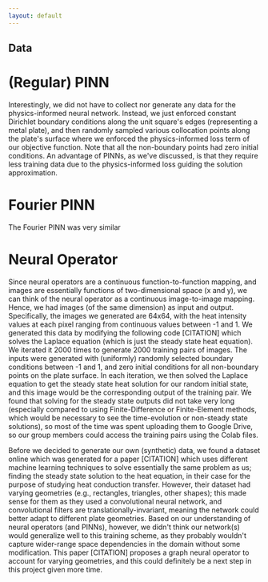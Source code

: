 ```yaml
---
layout: default
---
```


## Data

# (Regular) PINN

Interestingly, we did not have to collect nor generate any data for the physics-informed neural network. Instead, we just enforced constant Dirichlet boundary conditions along the unit square's edges (representing a metal plate), and then randomly sampled various collocation points along the plate's surface where we enforced the physics-informed loss term of our objective function. Note that all the non-boundary points had zero initial conditions. An advantage of PINNs, as we've discussed, is that they require less training data due to the physics-informed loss guiding the solution approximation. 

# Fourier PINN
<!---
You can talk about in the first cell of data prep section of the new ipynb that I exported, I made it so we can custom choose like plate size and temp range and number of sampling points and such 
So you can talk about like our ability to programmatically build out new simulations 
--->

The Fourier PINN was very similar

# Neural Operator

Since neural operators are a continuous function-to-function mapping, and images are essentially functions of two-dimensional space (x and y), we can think of the neural operator as a continuous image-to-image mapping. Hence, we had images (of the same dimension) as input and output. Specifically, the images we generated are 64x64, with the heat intensity values at each pixel ranging from continuous values between -1 and 1. We generated this data by modifying the following code [CITATION] which solves the Laplace equation (which is just the steady state heat equation). We iterated it 2000 times to generate 2000 training pairs of images. The inputs were generated with (uniformly) randomly selected boundary conditions between -1 and 1, and zero initial conditions for all non-boundary points on the plate surface. In each iteration, we then solved the Laplace equation to get the steady state heat solution for our random initial state, and this image would be the corresponding output of the training pair. We found that solving for the steady state outputs did not take very long (especially compared to using Finite-Difference or Finite-Element methods, which would be necessary to see the time-evolution or non-steady state solutions), so most of the time was spent uploading them to Google Drive, so our group members could access the training pairs using the Colab files.

Before we decided to generate our own (synthetic) data, we found a dataset online which was generated for a paper [CITATION] which uses different machine learning techniques to solve essentially the same problem as us; finding the steady state solution to the heat equation, in their case for the purpose of studying heat conduction transfer. However, their dataset had varying geometries (e.g., rectangles, triangles, other shapes); this made sense for them as they used a convolutional neural network, and convolutional filters are translationally-invariant, meaning the network could better adapt to different plate geometries. Based on our understanding of neural operators (and PINNs), however, we didn't think our network(s) would generalize well to this training scheme, as they probably wouldn't capture wider-range space dependencies in the domain without some modification. This paper [CITATION] proposes a graph neural operator to account for varying geometries, and this could definitely be a next step in this project given more time.
